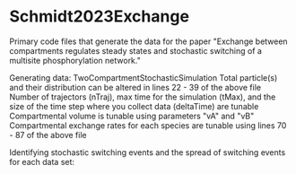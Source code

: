 # Schmidt2023Exchange
Primary code files that generate the data for the paper "Exchange between compartments regulates steady states and stochastic switching of a multisite phosphorylation network."

Generating data: TwoCompartmentStochasticSimulation
  Total particle(s) and their distribution can be altered in lines 22 - 39 of the above file
  Number of trajectors (nTraj), max time for the simulation (tMax), and the size of the time step where you collect data (deltaTime) are tunable
  Compartmental volume is tunable using parameters "vA" and "vB"
  Compartmental exchange rates for each species are tunable using lines 70 - 87 of the above file

Identifying stochastic switching events and the spread of switching events for each data set: 
